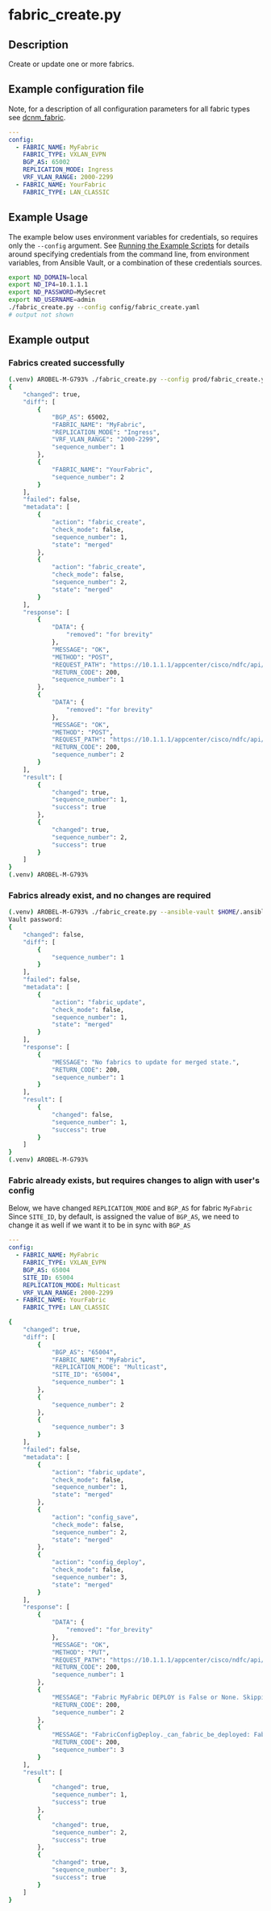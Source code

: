 # fabric_create.py

## Description

Create or update one or more fabrics.

## Example configuration file

Note, for a description of all configuration parameters for all fabric types
see [dcnm_fabric](https://allenrobel.github.io/dcnm-docpoc/modules/dcnm_fabric/).

``` yaml title="config/fabric_create.yaml"
---
config:
  - FABRIC_NAME: MyFabric
    FABRIC_TYPE: VXLAN_EVPN
    BGP_AS: 65002
    REPLICATION_MODE: Ingress
    VRF_VLAN_RANGE: 2000-2299
  - FABRIC_NAME: YourFabric
    FABRIC_TYPE: LAN_CLASSIC
```

## Example Usage

The example below uses environment variables for credentials, so requires
only the `--config` argument.  See [Running the Example Scripts]
for details around specifying credentials from the command line, from
environment variables, from Ansible Vault, or a combination of these
credentials sources.

[Running the Example Scripts]: ../setup/running-the-example-scripts.md

``` bash
export ND_DOMAIN=local
export ND_IP4=10.1.1.1
export ND_PASSWORD=MySecret
export ND_USERNAME=admin
./fabric_create.py --config config/fabric_create.yaml
# output not shown
```

## Example output

### Fabrics created successfully

``` bash title="Fabrics create success"
(.venv) AROBEL-M-G793% ./fabric_create.py --config prod/fabric_create.yaml
{
    "changed": true,
    "diff": [
        {
            "BGP_AS": 65002,
            "FABRIC_NAME": "MyFabric",
            "REPLICATION_MODE": "Ingress",
            "VRF_VLAN_RANGE": "2000-2299",
            "sequence_number": 1
        },
        {
            "FABRIC_NAME": "YourFabric",
            "sequence_number": 2
        }
    ],
    "failed": false,
    "metadata": [
        {
            "action": "fabric_create",
            "check_mode": false,
            "sequence_number": 1,
            "state": "merged"
        },
        {
            "action": "fabric_create",
            "check_mode": false,
            "sequence_number": 2,
            "state": "merged"
        }
    ],
    "response": [
        {
            "DATA": {
                "removed": "for brevity"
            },
            "MESSAGE": "OK",
            "METHOD": "POST",
            "REQUEST_PATH": "https://10.1.1.1/appcenter/cisco/ndfc/api/v1/lan-fabric/rest/control/fabrics/MyFabric/Easy_Fabric",
            "RETURN_CODE": 200,
            "sequence_number": 1
        },
        {
            "DATA": {
                "removed": "for brevity"
            },
            "MESSAGE": "OK",
            "METHOD": "POST",
            "REQUEST_PATH": "https://10.1.1.1/appcenter/cisco/ndfc/api/v1/lan-fabric/rest/control/fabrics/YourFabric/LAN_Classic",
            "RETURN_CODE": 200,
            "sequence_number": 2
        }
    ],
    "result": [
        {
            "changed": true,
            "sequence_number": 1,
            "success": true
        },
        {
            "changed": true,
            "sequence_number": 2,
            "success": true
        }
    ]
}
(.venv) AROBEL-M-G793%
```

### Fabrics already exist, and no changes are required

``` bash title="Fabrics do not require changes"
(.venv) AROBEL-M-G793% ./fabric_create.py --ansible-vault $HOME/.ansible/vault --config prod/fabric_create.yaml
Vault password:
{
    "changed": false,
    "diff": [
        {
            "sequence_number": 1
        }
    ],
    "failed": false,
    "metadata": [
        {
            "action": "fabric_update",
            "check_mode": false,
            "sequence_number": 1,
            "state": "merged"
        }
    ],
    "response": [
        {
            "MESSAGE": "No fabrics to update for merged state.",
            "RETURN_CODE": 200,
            "sequence_number": 1
        }
    ],
    "result": [
        {
            "changed": false,
            "sequence_number": 1,
            "success": true
        }
    ]
}
(.venv) AROBEL-M-G793%
```

### Fabric already exists, but requires changes to align with user's config

Below, we have changed ``REPLICATION_MODE`` and `BGP_AS` for fabric `MyFabric`
Since `SITE_ID`, by default, is assigned the value of `BGP_AS`, we need to change
it as well if we want it to be in sync with `BGP_AS`

``` yaml title="config/fabric_create.yaml"
---
config:
  - FABRIC_NAME: MyFabric
    FABRIC_TYPE: VXLAN_EVPN
    BGP_AS: 65004
    SITE_ID: 65004
    REPLICATION_MODE: Multicast
    VRF_VLAN_RANGE: 2000-2299
  - FABRIC_NAME: YourFabric
    FABRIC_TYPE: LAN_CLASSIC
```

``` bash title="User config changed some MyFabric parameters"
{
    "changed": true,
    "diff": [
        {
            "BGP_AS": "65004",
            "FABRIC_NAME": "MyFabric",
            "REPLICATION_MODE": "Multicast",
            "SITE_ID": "65004",
            "sequence_number": 1
        },
        {
            "sequence_number": 2
        },
        {
            "sequence_number": 3
        }
    ],
    "failed": false,
    "metadata": [
        {
            "action": "fabric_update",
            "check_mode": false,
            "sequence_number": 1,
            "state": "merged"
        },
        {
            "action": "config_save",
            "check_mode": false,
            "sequence_number": 2,
            "state": "merged"
        },
        {
            "action": "config_deploy",
            "check_mode": false,
            "sequence_number": 3,
            "state": "merged"
        }
    ],
    "response": [
        {
            "DATA": {
                "removed": "for_brevity"
            },
            "MESSAGE": "OK",
            "METHOD": "PUT",
            "REQUEST_PATH": "https://10.1.1.1/appcenter/cisco/ndfc/api/v1/lan-fabric/rest/control/fabrics/MyFabric/Easy_Fabric",
            "RETURN_CODE": 200,
            "sequence_number": 1
        },
        {
            "MESSAGE": "Fabric MyFabric DEPLOY is False or None. Skipping config-save.",
            "RETURN_CODE": 200,
            "sequence_number": 2
        },
        {
            "MESSAGE": "FabricConfigDeploy._can_fabric_be_deployed: Fabric MyFabric DEPLOY is False or None. Skipping config-deploy.",
            "RETURN_CODE": 200,
            "sequence_number": 3
        }
    ],
    "result": [
        {
            "changed": true,
            "sequence_number": 1,
            "success": true
        },
        {
            "changed": true,
            "sequence_number": 2,
            "success": true
        },
        {
            "changed": true,
            "sequence_number": 3,
            "success": true
        }
    ]
}
```
